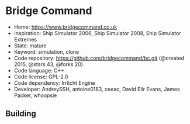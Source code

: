 # Bridge Command

- Home: https://www.bridgecommand.co.uk
- Inspiration: Ship Simulator 2006, Ship Simulator 2008, Ship Simulator Extremes
- State: mature
- Keyword: simulation, clone
- Code repository: https://github.com/bridgecommand/bc.git (@created 2015, @stars 43, @forks 20)
- Code language: C++
- Code license: GPL-2.0
- Code dependency: Irrlicht Engine
- Developer: AndreySSH, antoine0183, ceeac, David Elir Evans, James Packer, whoopsie

## Building
